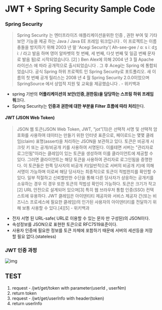 # JWT + Spring Security Sample Code



### Spring Security
>Spring Security 는 엔터프라이즈 애플리케이션을위한 인증 , 권한 부여 및 기타 보안 기능을 제공 하는 Java / Java EE 프레임 워크입니다 . 이 프로젝트는 이름 충돌을 방지하기 위해 2003 년 말 'Acegi Security'( Ah-see-gee / ɑː s iː dʒ iː / 라고 발음 하며 영어 알파벳의 첫 번째, 세 번째, 다섯 번째 및 일곱 번째 문자로 발음 됨)로 시작되었습니다. [2] ) Ben Alex에 의해 2004 년 3 월 Apache 라이선스 에 따라 공개적으로 출시되었습니다 . 그 후 Acegi는 Spring 에 통합되었습니다. 공식 Spring 하위 프로젝트 인 Spring Security로 포트폴리오. 새 이름의 첫 번째 공개 릴리스는 2008 년 4 월 Spring Security 2.0.0이었으며 SpringSource 에서 상업적 지원 및 교육을 제공했습니다 . - 위키백과


- spring 기반의 **어플리케이션의 보안(인증,권한등)을 담당하는 스프링 하위 프레임워**크다.
- Spring Security는 **인증과 권한에 대한 부분을 Filter 흐름에 따라 처리**한다.

#### JWT (JSON Web Token)
>JSON 웹 토큰(JSON Web Token, JWT, "jot”[1])은 선택적 서명 및 선택적 암호화를 사용하여 데이터는 만들기 위한 인터넷 표준으로, 페이로드는 몇몇 클레임(claim) 표명(assert)을 처리하는 JSON을 보관하고 있다. 토큰은 비공개 시크릿 키 또는 공개/비공개 키를 사용하여 서명된다. 이를테면 서버는 "관리자로 로그인됨"이라는 클레임이 있는 토큰을 생성하여 이를 클라이언트에 제공할 수 있다. 그러면 클라이언트는 해당 토큰을 사용하여 관리자로 로그인됨을 증명한다. 이 토큰들은 한쪽 당사자의 비공개 키(일반적으로 서버의 비공개 키)에 의해 서명이 가능하며 이로써 해당 당사자는 최종적으로 토큰이 적법한지를 확인할 수 있다. 일부 적절하고 신뢰할만한 수단을 통해 다른 당사자가 상응하는 공개키를 소유하는 경우 이 경우 또한 토큰의 적법성 확인이 가능하다. 토큰은 크기가 작고[2] URL 안전으로 설계되어 있으며[3] 특히 웹 브라우저 통합 인증(SSO) 컨텍스트에 유용하다. JWT 클레임은 아이덴티티 제공자와 서비스 제공자 간(또는 비즈니스 프로세스에 필요한 클레임)의 인가된 사용자의 아이덴티티를 전달하기 위해 보통 사용할 수 있다.[4][5] - 위키백과



- 전자 서명 된 URL-safe( URL로 이용할 수 있는 문자 만 구성된)의 JSON이다.
- 속성정보를 JSON으로 표현한 토큰으로 RFC7519표준이다.
- 사용자 인증에 필요한 정보를 토큰 자체에 포함하기 때문에 서버의 세션등을 저장 할 필요 없다.(stateless)



### JWT 인증 과정


![img](https://chung10kr.github.io/assets/img/2021-01-26-1.PNG)


## TEST
1. request - /jwt/get/token with parameter(userId , userNm)
2. return token
3. request - /jwt/get/userInfo with header(token)
4. return userInfo

